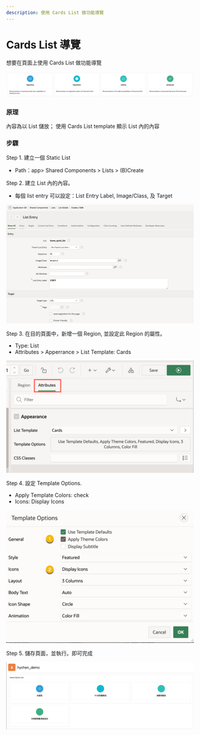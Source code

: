 ```yaml
---
description: 使用 Cards List 做功能導覽
---
```


# Cards List  導覽

想要在頁面上使用 Cards List 做功能導覽

![](<../.gitbook/assets/image (4) (1) (1).png>)

### 原理

內容為以 List 儲放； 使用 Cards List template 顯示 List 內的內容

### 步驟

Step 1. 建立一個 Static List

* Path：app> Shared Components > Lists > (B)Create&#x20;

Step 2. 建立 List 內的內容。

* 每個 list entry 可以設定：List Entry Label, Image/Class, 及 Target

![](<../.gitbook/assets/image (2) (1) (1) (1).png>)

Step 3. 在目的頁面中，新增一個 Region, 並設定此 Region 的屬性。

* Type: List
* Attributes > Apperrance > List Template: Cards

![](<../.gitbook/assets/image (3) (1) (1) (1).png>)

Step 4. 設定 Template Options.&#x20;

* Apply Template Colors: check
* Icons: Display Icons

![](<../.gitbook/assets/image (8).png>)

Step 5. 儲存頁面，並執行。即可完成

![](<../.gitbook/assets/image (1) (1).png>)
